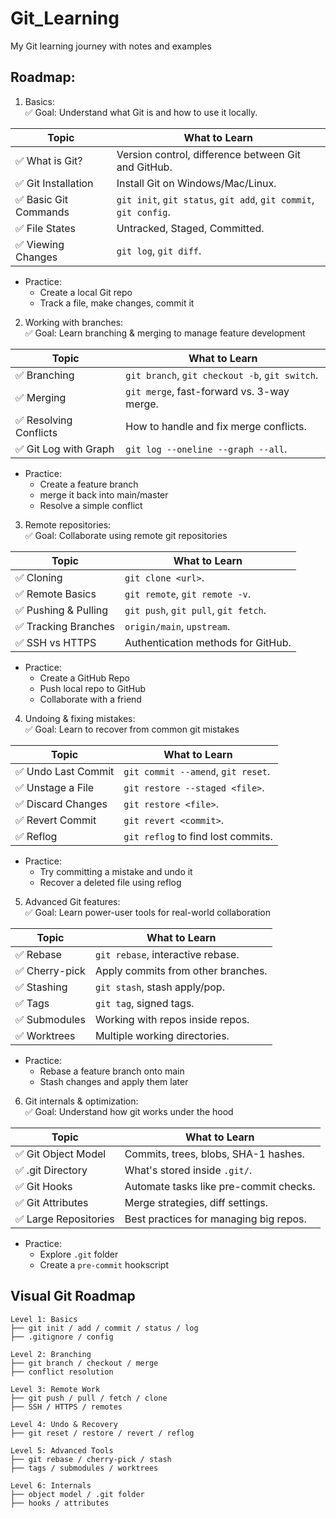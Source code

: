 # Git_Learning
My Git learning journey with notes and examples

## Roadmap:

1. Basics:  
✅ Goal: Understand what Git is and how to use it locally.

| Topic                | What to Learn                                                    |
| -------------------- | ---------------------------------------------------------------- |
| ✅ What is Git?       | Version control, difference between Git and GitHub.              |
| ✅ Git Installation   | Install Git on Windows/Mac/Linux.                                |
| ✅ Basic Git Commands | `git init`, `git status`, `git add`, `git commit`, `git config`. |
| ✅ File States        | Untracked, Staged, Committed.                                    |
| ✅ Viewing Changes    | `git log`, `git diff`.                                           |

- Practice:
    - Create a local Git repo
    - Track a file, make changes, commit it


2. Working with branches:  
✅ Goal: Learn branching & merging to manage feature development

| Topic                 | What to Learn                                  |
| --------------------- | ---------------------------------------------- |
| ✅ Branching           | `git branch`, `git checkout -b`, `git switch`. |
| ✅ Merging             | `git merge`, fast-forward vs. 3-way merge.     |
| ✅ Resolving Conflicts | How to handle and fix merge conflicts.         |
| ✅ Git Log with Graph  | `git log --oneline --graph --all`.             |

- Practice:
    - Create a feature branch
    - merge it back into main/master
    - Resolve a simple conflict


3. Remote repositories:  
✅ Goal: Collaborate using remote git repositories

| Topic               | What to Learn                        |
| ------------------- | ------------------------------------ |
| ✅ Cloning           | `git clone <url>`.                   |
| ✅ Remote Basics     | `git remote`, `git remote -v`.       |
| ✅ Pushing & Pulling | `git push`, `git pull`, `git fetch`. |
| ✅ Tracking Branches | `origin/main`, `upstream`.           |
| ✅ SSH vs HTTPS      | Authentication methods for GitHub.   |

- Practice:
    - Create a GitHub Repo
    - Push local repo to GitHub
    - Collaborate with a friend


4. Undoing & fixing mistakes:  
✅ Goal: Learn to recover from common git mistakes

| Topic              | What to Learn                      |
| ------------------ | ---------------------------------- |
| ✅ Undo Last Commit | `git commit --amend`, `git reset`. |
| ✅ Unstage a File   | `git restore --staged <file>`.     |
| ✅ Discard Changes  | `git restore <file>`.              |
| ✅ Revert Commit    | `git revert <commit>`.             |
| ✅ Reflog           | `git reflog` to find lost commits. |

- Practice:
    - Try committing a mistake and undo it
    - Recover a deleted file using reflog


5. Advanced Git features:  
✅ Goal: Learn power-user tools for real-world collaboration

| Topic         | What to Learn                      |
| ------------- | ---------------------------------- |
| ✅ Rebase      | `git rebase`, interactive rebase.  |
| ✅ Cherry-pick | Apply commits from other branches. |
| ✅ Stashing    | `git stash`, stash apply/pop.      |
| ✅ Tags        | `git tag`, signed tags.            |
| ✅ Submodules  | Working with repos inside repos.   |
| ✅ Worktrees   | Multiple working directories.      |

- Practice:
    - Rebase a feature branch onto main
    - Stash changes and apply them later


6. Git internals & optimization:  
✅ Goal: Understand how git works under the hood

| Topic                | What to Learn                          |
| -------------------- | -------------------------------------- |
| ✅ Git Object Model   | Commits, trees, blobs, SHA-1 hashes.   |
| ✅ .git Directory     | What's stored inside `.git/`.          |
| ✅ Git Hooks          | Automate tasks like pre-commit checks. |
| ✅ Git Attributes     | Merge strategies, diff settings.       |
| ✅ Large Repositories | Best practices for managing big repos. |

- Practice:
    - Explore `.git` folder
    - Create a `pre-commit` hookscript


## Visual Git Roadmap


```text
Level 1: Basics
├── git init / add / commit / status / log
├── .gitignore / config

Level 2: Branching
├── git branch / checkout / merge
├── conflict resolution

Level 3: Remote Work
├── git push / pull / fetch / clone
├── SSH / HTTPS / remotes

Level 4: Undo & Recovery
├── git reset / restore / revert / reflog

Level 5: Advanced Tools
├── git rebase / cherry-pick / stash
├── tags / submodules / worktrees

Level 6: Internals
├── object model / .git folder
├── hooks / attributes
```
